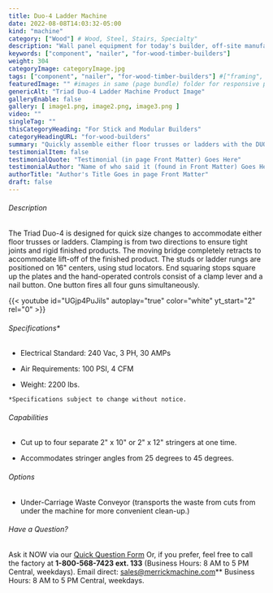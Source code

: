 ```yaml
---
title: Duo-4 Ladder Machine
date: 2022-08-08T14:03:32-05:00
kind: "machine"
category: ["Wood"] # Wood, Steel, Stairs, Specialty"
description: "Wall panel equipment for today's builder, off-site manufacturing, modular construction, wall panelization center, including wall panel components and subcomponents machines."
keywords: ["component", "nailer", "for-wood-timber-builders"]
weight: 304
categoryImage: categoryImage.jpg
tags: ["component", "nailer", "for-wood-timber-builders"] #["framing", "table", "mobile", "stick-builder" "shed-builder"]
featuredImage: "" #images in same (page bundle) folder for responsive processing
genericAlt: "Triad Duo-4 Ladder Machine Product Image"
galleryEnable: false
gallery: [ image1.png, image2.png, image3.png ]
video: ""
singleTag: ""
thisCategoryHeading: "For Stick and Modular Builders"
categoryHeadingURL: "for-wood-builders"
summary: "Quickly assemble either floor trusses or ladders with the DUO-4 Ladder Machine."
testimonialItem: false
testimonialQuote: "Testimonial (in page Front Matter) Goes Here"
testimonialAuthor: "Name of who said it (found in Front Matter) Goes Here"
authorTitle: "Author's Title Goes in page Front Matter"
draft: false
---
```


###### Description

The Triad Duo-4 is designed for quick size changes to accommodate either floor trusses or ladders. Clamping is from two directions to ensure tight joints and rigid finished products. The moving bridge completely retracts to accommodate lift-off of the finished product. The studs or ladder rungs are positioned on 16" centers, using stud locators. End squaring stops square up the plates and the hand-operated controls consist of a clamp lever and a nail button. One button fires all four guns simultaneously.

{{< youtube id="UGjp4PuJils" autoplay="true" color="white" yt_start="2" rel="0" >}}

###### Specifications*

- Electrical Standard: 240 Vac, 3 PH, 30 AMPs

- Air Requirements: 100 PSI, 4 CFM

- Weight: 2200 lbs.

`*Specifications subject to change without notice.`

###### Capabilities

- Cut up to four separate 2" x 10" or 2" x 12" stringers at one time.

- Accommodates stringer angles from 25 degrees to 45 degrees.

###### Options

- Under-Carriage Waste Conveyor (transports the waste from cuts from under the machine for more convenient clean-up.)

###### Have a Question?

Ask it NOW via our [Quick Question Form](#qq)
Or, if you prefer, feel free to call the factory at **1-800-568-7423 ext. 133** (Business Hours: 8 AM to 5 PM Central, weekdays). Email direct: sales@merrickmachine.com** Business Hours: 8 AM to 5 PM Central, weekdays.
